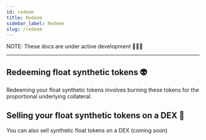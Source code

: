 ```yaml
---
id: redeem
title: Redeem
sidebar_label: Redeem
slug: /redeem
---
```


NOTE: These docs are under active development 👷‍♀️👷

---

## Redeeming float synthetic tokens 👽

Redeeming your float synthetic tokens involves burning these tokens for the proportional underlying collateral.

## Selling your float synthetic tokens on a DEX 🥞

You can also sell synthetic float tokens on a DEX (coming soon)
